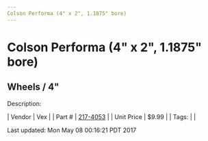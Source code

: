 ```yaml
---
Colson Performa (4" x 2", 1.1875" bore)
---
```

# Colson Performa (4" x 2", 1.1875" bore)
## Wheels / 4"
Description: 	 

| Vendor | Vex | 
| Part # | [217-4053](http://www.vexrobotics.com/vexpro/motion/wheels-and-hubs/colsonperforma.html) | 
| Unit Price | $9.99 | 
| Tags: |  | 

Last updated: Mon May 08 00:16:21 PDT 2017